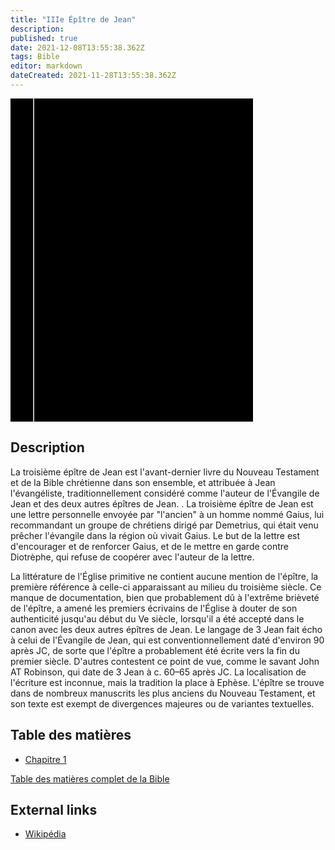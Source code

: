 ```yaml
---
title: "IIIe Épître de Jean"
description: 
published: true
date: 2021-12-08T13:55:38.362Z
tags: Bible
editor: markdown
dateCreated: 2021-11-28T13:55:38.362Z
---
```


<div class="urantiapedia-book-front urantiapedia-book-bible">
<svg xmlns="http://www.w3.org/2000/svg"
	width="102.6mm" height="136.8mm"
	viewBox="0 0 102.6 136.8" version="1.1">
	<g transform="translate(-7,-5)">
		<rect width="9.6" height="136.8" x="7" y="5" />
		<rect width="96.9" height="136.8" x="17" y="5" />
		<text style="font-size:5px" x="61" y="22">LA BIBLE</text>
		<text style="font-size:4px" x="61" y="125">French Louis Segond Bible, 1910</text>
		<text style="font-size:9px" x="61" y="60">IIIe Épître de Jean</text>
	</g>
</svg>
</div>

## Description


La troisième épître de Jean est l'avant-dernier livre du Nouveau Testament et de la Bible chrétienne dans son ensemble, et attribuée à Jean l'évangéliste, traditionnellement considéré comme l'auteur de l'Évangile de Jean et des deux autres épîtres de Jean. . La troisième épître de Jean est une lettre personnelle envoyée par "l'ancien" à un homme nommé Gaius, lui recommandant un groupe de chrétiens dirigé par Demetrius, qui était venu prêcher l'évangile dans la région où vivait Gaius. Le but de la lettre est d'encourager et de renforcer Gaius, et de le mettre en garde contre Diotrèphe, qui refuse de coopérer avec l'auteur de la lettre.

La littérature de l'Église primitive ne contient aucune mention de l'épître, la première référence à celle-ci apparaissant au milieu du troisième siècle. Ce manque de documentation, bien que probablement dû à l'extrême brièveté de l'épître, a amené les premiers écrivains de l'Église à douter de son authenticité jusqu'au début du Ve siècle, lorsqu'il a été accepté dans le canon avec les deux autres épîtres de Jean. Le langage de 3 Jean fait écho à celui de l'Évangile de Jean, qui est conventionnellement daté d'environ 90 après JC, de sorte que l'épître a probablement été écrite vers la fin du premier siècle. D'autres contestent ce point de vue, comme le savant John AT Robinson, qui date de 3 Jean à c. 60–65 après JC. La localisation de l'écriture est inconnue, mais la tradition la place à Ephèse. L'épître se trouve dans de nombreux manuscrits les plus anciens du Nouveau Testament, et son texte est exempt de divergences majeures ou de variantes textuelles.

## Table des matières

- [Chapitre 1](/fr/Bible/3_John/1)


[Table des matières complet de la Bible](/fr/index/bible)


## External links

- [Wikipédia](https://en.wikipedia.org/wiki/Third_Epistle_of_John)